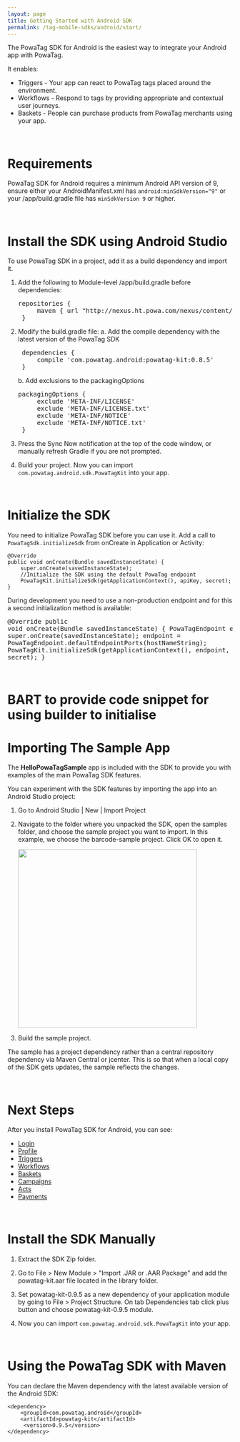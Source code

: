 ```yaml
---
layout: page
title: Getting Started with Android SDK
permalink: /tag-mobile-sdks/android/start/
---
```


The PowaTag SDK for Android is the easiest way to integrate your Android app with PowaTag.

It enables:

* Triggers - Your app can react to PowaTag tags placed around the environment.
* Workflows - Respond to tags by providing appropriate and contextual user journeys.
* Baskets - People can purchase products from PowaTag merchants using your app.

<br />

# Requirements

PowaTag SDK for Android requires a minimum Android API version of 9, ensure either your AndroidManifest.xml has `android:minSdkVersion="9"` or your /app/build.gradle file has `minSdkVersion 9` or higher.

<br />

# Install the SDK using Android Studio

To use PowaTag SDK in a project, add it as a build dependency and import it.

1. Add the following to Module-level /app/build.gradle before dependencies:

    <pre>repositories {
        maven { url "http://nexus.ht.powa.com/nexus/content/repositories/ptk-releases/" }
    }</pre>

2. Modify the build.gradle file:
	a. Add the compile dependency with the latest version of the PowaTag SDK
    
	<pre>
    dependencies {
        compile 'com.powatag.android:powatag-kit:0.8.5'
    }</pre>
	
	b. Add exclusions to the packagingOptions
	
	<pre>packagingOptions {
        exclude 'META-INF/LICENSE'
        exclude 'META-INF/LICENSE.txt'
        exclude 'META-INF/NOTICE'
        exclude 'META-INF/NOTICE.txt'
    }</pre>	
	

3. Press the Sync Now notification at the top of the code window, or manually refresh Gradle if you are not prompted.

4. Build your project. Now you can import `com.powatag.android.sdk.PowaTagKit` into your app.

<br />

# Initialize the SDK

You need to initialize PowaTag SDK before you can use it. Add a call to `PowaTagSdk.initializeSdk` from onCreate in Application or Activity:

    @Override
    public void onCreate(Bundle savedInstanceState) {
        super.onCreate(savedInstanceState);
        //Initialize the SDK using the default PowaTag endpoint
        PowaTagKit.initializeSdk(getApplicationContext(), apiKey, secret);
    }

During development you need to use a non-production endpoint and for this a second initialization method is available:
	<pre>@Override
    public void onCreate(Bundle savedInstanceState) {
        PowaTagEndpoint endpoint;
        super.onCreate(savedInstanceState);
        endpoint = PowaTagEndpoint.defaultEndpointPorts(hostNameString);
        PowaTagKit.initializeSdk(getApplicationContext(), endpoint, apiKey, secret);
	} </pre>
	
<br/>	

        
BART to provide code snippet for using builder to initialise
==================================

# Importing The Sample App

The **HelloPowaTagSample** app is included with the SDK to provide you with examples of the main PowaTag SDK features. 

You can experiment with the SDK features by importing the app into an Android Studio project:

1. Go to Android Studio \| New \| Import Project

2. Navigate to the folder where you unpacked the SDK, open the samples folder, and choose the sample project you want to import. In this example, we choose the barcode-sample project. Click OK to open it.

    <img src="{{ '/images/powatag_mobile_sdks_android_start_import.png' | prepend: site.baseurl }}" height="400" />

3. Build the sample project.

The sample has a project dependency rather than a central repository dependency via Maven Central or jcenter. This is so that when a local copy of the SDK gets updates, the sample reflects the changes.

<br />

# Next Steps

After you install PowaTag SDK for Android, you can see:

* [Login]({{site.baseurl}}/tag-mobile-sdks/android/login/)
* [Profile]({{site.baseurl}}/tag-mobile-sdks/android/profile/)
* [Triggers]({{site.baseurl}}/tag-mobile-sdks/android/triggers/)
* [Workflows]({{site.baseurl}}/tag-mobile-sdks/android/workflows/)
* [Baskets]({{site.baseurl}}/tag-mobile-sdks/android/baskets/)
* [Campaigns]({{site.baseurl}}/tag-mobile-sdks/android/campaigns/)
* [Acts]({{site.baseurl}}/tag-mobile-sdks/android/acts/)
* [Payments]({{site.baseurl}}/tag-mobile-sdks/android/payments/)

<br />

# Install the SDK Manually

1. Extract the SDK Zip folder.

2. Go to File > New Module > "Import .JAR or .AAR Package" and add the powatag-kit.aar file located in the library folder.

3. Set powatag-kit-0.9.5 as a new dependency of your application module by going to File > Project Structure. On tab Dependencies tab click plus button and choose powatag-kit-0.9.5 module.

4. Now you can import `com.powatag.android.sdk.PowaTagKit` into your app.

<br />

# Using the PowaTag SDK with Maven

You can declare the Maven dependency with the latest available version of the Android SDK:

    <dependency>
        <groupId>com.powatag.android</groupId>
        <artifactId>powatag-kit</artifactId>
         <version>0.9.5</version>
    </dependency>
